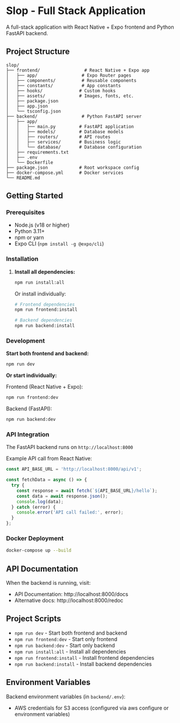 # Slop - Full Stack Application

A full-stack application with React Native + Expo frontend and Python FastAPI backend.

## Project Structure

```
slop/
├── frontend/                 # React Native + Expo app
│   ├── app/                 # Expo Router pages
│   ├── components/          # Reusable components
│   ├── constants/           # App constants
│   ├── hooks/              # Custom hooks
│   ├── assets/             # Images, fonts, etc.
│   ├── package.json
│   ├── app.json
│   └── tsconfig.json
├── backend/                 # Python FastAPI server
│   ├── app/
│   │   ├── main.py         # FastAPI application
│   │   ├── models/         # Database models
│   │   ├── routers/        # API routes
│   │   ├── services/       # Business logic
│   │   └── database/       # Database configuration
│   ├── requirements.txt
│   ├── .env
│   └── Dockerfile
├── package.json            # Root workspace config
├── docker-compose.yml      # Docker services
└── README.md
```

## Getting Started

### Prerequisites

- Node.js (v18 or higher)
- Python 3.11+
- npm or yarn
- Expo CLI (`npm install -g @expo/cli`)

### Installation

1. **Install all dependencies:**
   ```bash
   npm run install:all
   ```

   Or install individually:
   ```bash
   # Frontend dependencies
   npm run frontend:install
   
   # Backend dependencies
   npm run backend:install
   ```

### Development

**Start both frontend and backend:**
```bash
npm run dev
```

**Or start individually:**

Frontend (React Native + Expo):
```bash
npm run frontend:dev
```

Backend (FastAPI):
```bash
npm run backend:dev
```

### API Integration

The FastAPI backend runs on `http://localhost:8000`

Example API call from React Native:
```typescript
const API_BASE_URL = 'http://localhost:8000/api/v1';

const fetchData = async () => {
  try {
    const response = await fetch(`${API_BASE_URL}/hello`);
    const data = await response.json();
    console.log(data);
  } catch (error) {
    console.error('API call failed:', error);
  }
};
```

### Docker Deployment

```bash
docker-compose up --build
```

## API Documentation

When the backend is running, visit:
- API Documentation: http://localhost:8000/docs
- Alternative docs: http://localhost:8000/redoc

## Project Scripts

- `npm run dev` - Start both frontend and backend
- `npm run frontend:dev` - Start only frontend
- `npm run backend:dev` - Start only backend
- `npm run install:all` - Install all dependencies
- `npm run frontend:install` - Install frontend dependencies
- `npm run backend:install` - Install backend dependencies

## Environment Variables

Backend environment variables (in `backend/.env`):
- AWS credentials for S3 access (configured via aws configure or environment variables)
